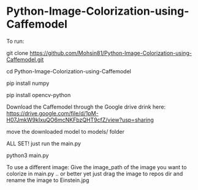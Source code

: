 # Python-Image-Colorization-using-Caffemodel

To run:

git clone https://github.com/Mohsin81/Python-Image-Colorization-using-Caffemodel.git

cd Python-Image-Colorization-using-Caffemodel

pip install numpy

pip install opencv-python

Download the Caffemodel through the Google drive drink here: https://drive.google.com/file/d/1pM-H07JmkW9kIxuQO6mcNKFbzQHT9cfZ/view?usp=sharing

move the downloaded model to models/ folder

ALL SET! just run the main.py

python3 main.py

To use a different image:
Give the image_path of the image you want to colorize in main.py .. or better yet just drag the image to repos dir and rename the image to Einstein.jpg
